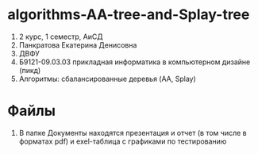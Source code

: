 # algorithms-AA-tree-and-Splay-tree
1. 2 курс, 1 семестр, АиСД
2. Панкратова Екатерина Денисовна
3. ДВФУ
4. Б9121-09.03.03 прикладная информатика в компьютерном дизайне (пикд)
5. Алгоритмы: сбалансированные деревья (AA, Splay)
# Файлы
1. В папке Документы находятся презентация и отчет (в том числе в форматах pdf) и exel-таблица с графиками по тестированию
